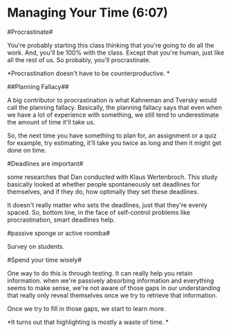 Managing Your Time (6:07)
=========================

#Procrastinate#

You're probably starting this class thinking that you're going to do all the 
work. And, you'll be 100% with the class. Except that you're human, just like all 
the rest of us. So probably, you'll procrastinate. 

*Procrastination doesn't have to be counterproductive. *

##Planning Fallacy##

A big contributor to procrastination is what Kahneman and Tversky would call the 
planning fallacy. Basically, the planning fallacy says that even when we have a lot of experience with something, we still tend to underestimate the amount of time it'll 
take us. 

So, the next time you have something to plan for, an assignment or a quiz for 
example, try estimating, it'll take you twice as long and then it might get done 
on time. 

#Deadlines are important#

some researches that Dan conducted with Klaus Wertenbroch. This study basically looked at whether people spontaneously set deadlines for themselves, and if they do, how optimally they set these deadlines. 

It doesn't really matter who sets the deadlines, just that they're evenly spaced. 
So, bottom line, in the face of self-control problems like procrastination, smart deadlines help. 

#passive sponge or active roomba#

Survey on students.

#Spend your time wisely#

One way to do this is through testing. It can really help you retain information. 
when we're passively absorbing information and everything seems to make sense, we're not aware of those gaps in our understanding that really only reveal themselves once we try to retrieve that information. 

Once we try to fill in those gaps, we start to learn more. 

*It turns out that highlighting is mostly a waste of time. *

